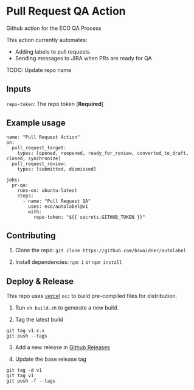 # Pull Request QA Action
Github action for the ECO QA Process

This action currently automates:
- Adding labels to pull requests
- Sending messages to JIRA when PRs are ready for QA

TODO: Update repo name

## Inputs
 
`repo-token`: The repo token [**Required**]

## Example usage

```
name: "Pull Request Action"
on:
  pull_request_target:
    types: [opened, reopened, ready_for_review, converted_to_draft, closed, synchronize]
  pull_request_review:
    types: [submitted, dismissed]

jobs:
  pr-qa:
    runs-on: ubuntu-latest
    steps:
      - name: "Pull Request QA"
        uses: eco/autolabel@v1
        with:
          repo-token: "${{ secrets.GITHUB_TOKEN }}"
```

## Contributing 

1. Clone the repo: `git clone https://github.com/bswaidner/autolabel`

2. Install dependencies:
`npm i` or `npm install`

## Deploy & Release

This repo uses [vercel](https://github.com/vercel/ncc) `ncc`  to build pre-compiled files for distribution.

1. Run `sh build.sh` to generate a new build.

2. Tag the latest build
```
git tag v1.x.x
git push --tags
```

3. Add a new release in [Github Releases](https://github.com/bswaidner/autolabel/releases)

4. Update the base release tag
```
git tag -d v1
git tag v1
git push -f --tags
```
